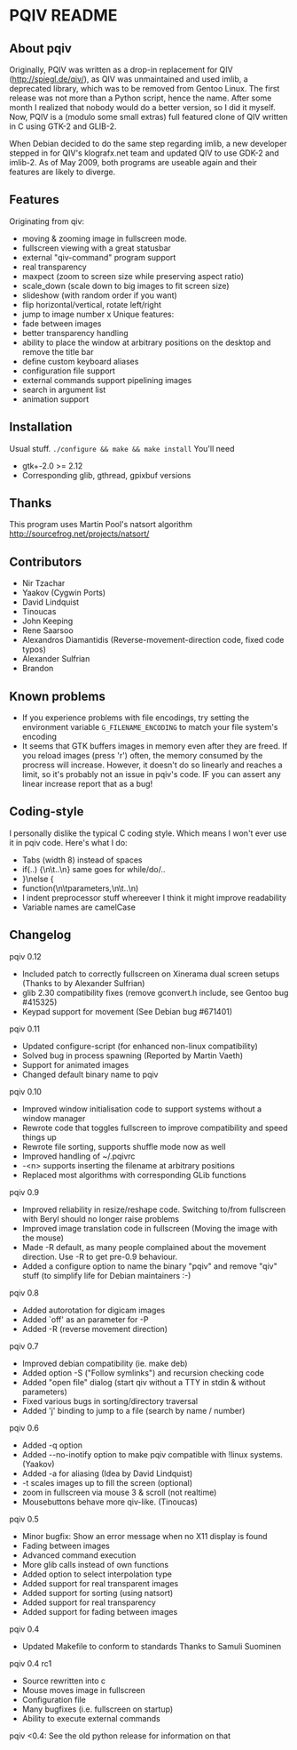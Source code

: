 PQIV README
===========

About pqiv
----------

Originally, PQIV was written as a drop-in replacement for QIV
(http://spiegl.de/qiv/), as QIV was unmaintained and used imlib, a deprecated
library, which was to be removed from Gentoo Linux. The first release was not
more than a Python script, hence the name. After some month I realized that
nobody would do a better version, so I did it myself.  Now, PQIV is a (modulo
some small extras) full featured clone of QIV written in C using GTK-2 and
GLIB-2.

When Debian decided to do the same step regarding imlib, a new developer stepped
in for QIV's klografx.net team and updated QIV to use GDK-2 and imlib-2. As of
May 2009, both programs are useable again and their features are likely to
diverge.


Features
--------

Originating from qiv:
 * moving & zooming image in fullscreen mode.
 * fullscreen viewing with a great statusbar
 * external "qiv-command" program support
 * real transparency
 * maxpect (zoom to screen size while preserving aspect ratio)
 * scale_down (scale down to big images to fit screen size)
 * slideshow (with random order if you want)
 * flip horizontal/vertical, rotate left/right
 * jump to image number x
Unique features:
 * fade between images
 * better transparency handling
 * ability to place the window at arbitrary positions on the desktop and remove
   the title bar
 * define custom keyboard aliases
 * configuration file support
 * external commands support pipelining images
 * search in argument list
 * animation support


Installation
------------

Usual stuff. `./configure && make && make install`
You'll need
 * gtk+-2.0 >= 2.12
 * Corresponding glib, gthread, gpixbuf versions


Thanks
------

This program uses Martin Pool's natsort algorithm <http://sourcefrog.net/projects/natsort/>


Contributors
------------

 * Nir Tzachar
 * Yaakov (Cygwin Ports)
 * David Lindquist
 * Tinoucas
 * John Keeping
 * Rene Saarsoo
 * Alexandros Diamantidis (Reverse-movement-direction code, fixed code typos)
 * Alexander Sulfrian
 * Brandon


Known problems
--------------

 * If you experience problems with file encodings, try setting the environment
   variable `G_FILENAME_ENCODING` to match your file system's encoding
 * It seems that GTK buffers images in memory even after they are freed. If you
   reload images (press 'r') often, the memory consumed by the procress will
   increase. However, it doesn't do so linearly and reaches a limit, so it's
   probably not an issue in pqiv's code. IF you can assert any linear increase
   report that as a bug!


Coding-style
------------

I personally dislike the typical C coding style. Which means I won't ever use
it in pqiv code. Here's what I do:
 * Tabs (width 8) instead of spaces
 * if(..) {\n\t..\n}
   same goes for while/do/..
 * }\nelse {
 * function(\n\tparameters,\n\t..\n)
 * I indent preprocessor stuff whereever I think it might improve readability
 * Variable names are camelCase


Changelog
---------

pqiv 0.12
 * Included patch to correctly fullscreen on Xinerama dual screen setups
   (Thanks to by Alexander Sulfrian)
 * glib 2.30 compatibility fixes (remove gconvert.h include, see Gentoo bug #415325)
 * Keypad support for movement (See Debian bug #671401)

pqiv 0.11
 * Updated configure-script (for enhanced non-linux compatibility)
 * Solved bug in process spawning (Reported by Martin Vaeth)
 * Support for animated images
 * Changed default binary name to pqiv

pqiv 0.10
 * Improved window initialisation code to support systems without a window manager
 * Rewrote code that toggles fullscreen to improve compatibility and speed
   things up
 * Rewrote file sorting, supports shuffle mode now as well
 * Improved handling of ~/.pqivrc
 * -&lt;n&gt; supports inserting the filename at arbitrary positions
 * Replaced most algorithms with corresponding GLib functions

pqiv 0.9
 * Improved reliability in resize/reshape code. Switching to/from fullscreen with
   Beryl should no longer raise problems
 * Improved image translation code in fullscreen (Moving the image with the mouse)
 * Made -R default, as many people complained about the movement direction. Use
   -R to get pre-0.9 behaviour.
 * Added a configure option to name the binary "pqiv" and remove "qiv" stuff
   (to simplify life for Debian maintainers :-)

pqiv 0.8
 * Added autorotation for digicam images
 * Added `off' as an parameter for -P
 * Added -R (reverse movement direction)
 
pqiv 0.7
 * Improved debian compatibility (ie. make deb)
 * Added option -S ("Follow symlinks") and recursion checking code
 * Added "open file" dialog (start qiv without a TTY in stdin &
   without parameters)
 * Fixed various bugs in sorting/directory traversal
 * Added 'j' binding to jump to a file (search by name / number)
 
pqiv 0.6
 * Added -q option
 * Added --no-inotify option to make pqiv compatible with
   !linux systems. (Yaakov)
 * Added -a for aliasing (Idea by David Lindquist)
 * -t scales images up to fill the screen (optional)
 * zoom in fullscreen via mouse 3 & scroll (not realtime)
 * Mousebuttons behave more qiv-like. (Tinoucas)

pqiv 0.5
 * Minor bugfix: Show an error message when no X11 display
   is found
 * Fading between images
 * Advanced command execution
 * More glib calls instead of own functions
 * Added option to select interpolation type
 * Added support for real transparent images
 * Added support for sorting (using natsort)
 * Added support for real transparency
 * Added support for fading between images

pqiv 0.4
 * Updated Makefile to conform to standards
   Thanks to Samuli Suominen <drac at gentoo.org>
 
pqiv 0.4 rc1
 * Source rewritten into c
 * Mouse moves image in fullscreen
 * Configuration file
 * Many bugfixes (i.e. fullscreen on startup)
 * Ability to execute external commands

pqiv &lt;0.4:
 See the old python release for information on that
